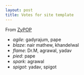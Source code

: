 ```yaml
---
layout: post
title: Votes for site template
---
```



From [ZyPOP](http://zypopwebtemplates.com/tag/left-sidebar/page/2)

+ _agile_: gadyrajum, pape 
+ _blaze_: nair mathew, khandelwal
+ _flame_: Dr.M, agrawal, yadav
+ _pied_: pape
+ _spark_: agrawal
+ _spigot_: yadav, spigot

